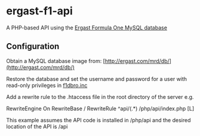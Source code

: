 # ergast-f1-api
A PHP-based API using the [Ergast Formula One MySQL database](http://ergast.com/mrd/)

## Configuration
Obtain a MySQL database image from: [http://ergast.com/mrd/db/](http://ergast.com/mrd/db/)

Restore the database and set the username and password for a user with read-only privileges in [f1dbro.inc](https://github.com/jcnewell/ergast-f1-api/blob/master/php/api/f1dbro.inc)

Add a rewrite rule to the .htaccess file in the root directory of the server e.g.

<IfModule mod_rewrite.c>
  RewriteEngine On
  RewriteBase /
  RewriteRule ^api/(.*) /php/api/index.php [L]
</IfModule>

This example assumes the API code is installed in /php/api and the desired location of the API is /api
